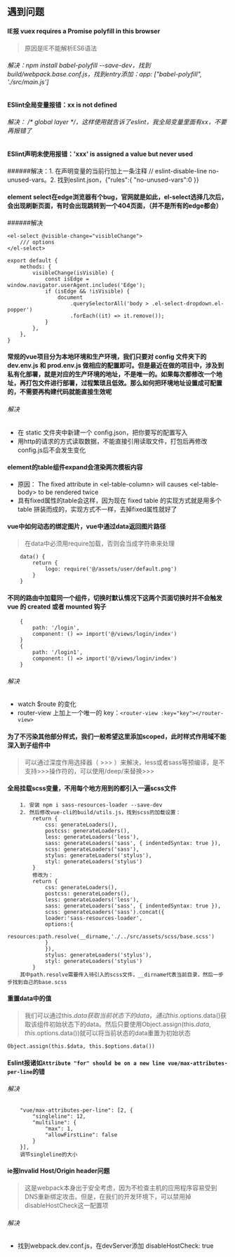 ## 遇到问题

#### IE报 vuex requires a Promise polyfill in this browser
> 原因是IE不能解析ES6语法

###### 解决：npm install babel-polyfill --save-dev，找到build/webpack.base.conf.js，找到entry添加：app: ["babel-polyfill", './src/main.js']

#### ESlint全局变量报错：xx is not defined

###### 解决： /* global layer */，这样使用就告诉了eslint，我全局变量里面有xx，不要再报错了

#### ESlint声明未使用报错：'xxx' is assigned a value but never used

######解决：1. 在声明变量的当前行加上一条注释 // eslint-disable-line no-unused-vars。2. 找到eslint.json，\{"rules":\{ "no-unused-vars":0 }}

#### element select在edge浏览器有个bug，官网就是如此，el-select选择几次后，会出现刷新页面，有时会出现跳转到一个404页面，（并不是所有的edge都会）

######解决

    <el-select @visible-change="visibleChange">
        /// options
    </el-select>

    export default {
        methods: {
            visibleChange(isVisible) {
                const isEdge = window.navigator.userAgent.includes('Edge');
                if (isEdge && !isVisible) {
                    document
                        .querySelectorAll('body > .el-select-dropdown.el-popper')
                        .forEach((it) => it.remove());
                }
            },
        },
    }

#### 常规的vue项目分为本地环境和生产环境，我们只要对 config 文件夹下的 dev.env.js 和 prod.env.js 做相应的配置即可。但是最近在做的项目中，涉及到私有化部署，就是对应的生产环境的地址，不是唯一的。如果每次都修改一个地址，再打包文件进行部署，过程繁琐且低效。那么如何把环境地址设置成可配置的，不需要再构建代码就能直接生效呢

###### 解决
* 在 static 文件夹中新建一个 config.json，把你要写的配置写入
* 用http的请求的方式读取数据，不能直接引用读取文件，打包后再修改config.js后不会发生变化

#### element的table组件expand会渲染两次模板内容

* 原因： The fixed attribute in \<el-table-column\> will causes \<el-table-body\> to be rendered twice
* 具有fixed属性的table会这样，因为现在 fixed table 的实现方式就是用多个 table 拼装而成的，实现方式不一样，去掉fixed属性就好了

#### vue中如何动态的绑定图片，vue中通过data返回图片路径
> 在data中必须用require加载，否则会当成字符串来处理

        data() {
            return {
                logo: require('@/assets/user/default.png')
            }
        }

#### 不同的路由中加载同一个组件，切换时默认情况下这两个页面切换时并不会触发 vue 的 created 或者 mounted 钩子

        {
            path: '/login',
            component: () => import('@/views/login/index')
        }
        {
            path: '/login1',
            component: () => import('@/views/login/index')
        }
###### 解决
* watch $route 的变化
* router-view 上加上一个唯一的 key：`<router-view :key="key"></router-view>`

#### 为了不污染其他部分样式，我们一般希望这里添加scoped，此时样式作用域不能深入到子组件中
> 可以通过深度作用选择器（ >>> ）来解决，less或者sass等预编译，是不支持>>>操作符的，可以使用/deep/来替换>>>

#### 全局挂载scss变量，不用每个地方用到的都引入一遍scss文件

        1. 安装 npm i sass-resources-loader --save-dev
        2. 然后修改vue-cli的build/utils.js，找到scss的加载设置：
            return {
                css: generateLoaders(),
                postcss: generateLoaders(),
                less: generateLoaders('less'),
                sass: generateLoaders('sass', { indentedSyntax: true }),
                scss: generateLoaders('sass'),
                stylus: generateLoaders('stylus'),
                styl: generateLoaders('stylus')
            }
            修改为：
            return {
                css: generateLoaders(),
                postcss: generateLoaders(),
                less: generateLoaders('less'),
                sass: generateLoaders('sass', { indentedSyntax: true }),
                scss: generateLoaders('sass').concat({
                loader:'sass-resources-loader',
                options:{
                    resources:path.resolve(__dirname,'./../src/assets/scss/base.scss')
                }
                }),
                stylus: generateLoaders('stylus'),
                styl: generateLoaders('stylus')
            }
        其中path.resolve需要传入待引入的scss文件，__dirname代表当前目录，然后一步步找到自己的base.scss

#### 重置data中的值
> 我们可以通过this.$data获取当前状态下的data，通过this.$options.data()获取该组件初始状态下的data。然后只要使用Object.assign(this.$data, this.$options.data())就可以将当前状态的data重置为初始状态

`Object.assign(this.$data, this.$options.data())`

#### Eslint报诸如`Attribute "for" should be on a new line vue/max-attributes-per-line`的错

###### 解决

        "vue/max-attributes-per-line": [2, {
            "singleline": 12,
            "multiline": {
                "max": 1,
                "allowFirstLine": false
            }
        }],
        调节singleline的大小

#### ie报Invalid Host/Origin header问题
> 这是webpack本身出于安全考虑，因为不检查主机的应用程序容易受到DNS重新绑定攻击。但是，在我们的开发环境下，可以禁用掉disableHostCheck这一配置项

###### 解决

* 找到webpack.dev.conf.js，在devServer添加 disableHostCheck: true